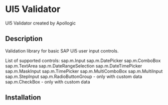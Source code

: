 # UI5 Validator
UI5 Validator created by Apollogic

## Description
Validation library for basic SAP UI5 user input controls.

List of supported controls: 
    sap.m.Input
    sap.m.DatePicker
    sap.m.ComboBox
    sap.m.TextArea
    sap.m.DateRangeSelection
    sap.m.DateTimePicker
    sap.m.MaskInput
    sap.m.TimePicker
    sap.m.MultiComboBox
    sap.m.MultiInput
    sap.m.StepInput
    sap.m.RadioButtonGroup - only with custom data
    sap.m.CheckBox - only with custom data

## Installation
